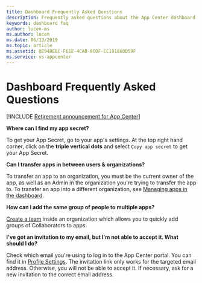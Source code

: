 ```yaml
---
title: Dashboard Frequently Asked Questions
description: Frequently asked questions about the App Center dashboard
keywords: dashboard faq
author: lucen-ms
ms.author: lucen
ms.date: 06/13/2019
ms.topic: article
ms.assetid: 0E94BEBC-F61E-4CAB-8CDF-CC191860D59F
ms.service: vs-appcenter
---
```


# Dashboard Frequently Asked Questions

[!INCLUDE [Retirement announcement for App Center](../includes/retirement.md)]

**Where can I find my app secret?**

To get your App Secret, go to your app's settings. At the top right hand corner, click on the **triple vertical dots** and select `Copy app secret` to get your App Secret.

**Can I transfer apps in between users & organizations?**

To transfer an app to an organization, you must be the current owner of the app, as well as an Admin in the organization you're trying to transfer the app to. To transfer an app into a different organization, see [Managing apps in the dashboard](~/dashboard/creating-and-managing-apps.md#transferring-an-app).

**How can I add the same group of people to multiple apps?**

[Create a team](~/dashboard/creating-and-managing-teams.md) inside an organization which allows you to quickly add groups of Collaborators to apps.

**I've got an invitation to my email, but I'm not able to accept it. What should I do?**

Check which email you're using to log in to the App Center portal. You can find it in [Profile Settings](https://appcenter.ms/settings/profile). The invitation link only works for the targeted email address. Otherwise, you will not be able to accept it. If necessary, ask for a new invitation to the correct email address.
